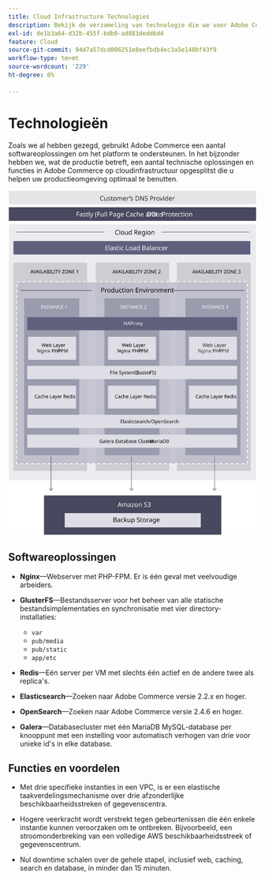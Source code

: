```yaml
---
title: Cloud Infrastructure Technologies
description: Bekijk de verzameling van technologie die we voor Adobe Commerce gebruiken op cloudinfrastructuur nader.
exl-id: de1b3a64-d32b-455f-bdb0-ad883dedd6d4
feature: Cloud
source-git-commit: 94d7a57dcd006251e8eefbdb4ec3a5e140bf43f9
workflow-type: tm+mt
source-wordcount: '229'
ht-degree: 0%

---
```


# Technologieën

Zoals we al hebben gezegd, gebruikt Adobe Commerce een aantal softwareoplossingen om het platform te ondersteunen. In het bijzonder hebben we, wat de productie betreft, een aantal technische oplossingen en functies in Adobe Commerce op cloudinfrastructuur opgesplitst die u helpen uw productieomgeving optimaal te benutten.

![Diagram van de Adobe Commerce over cloudinfrastructuurtechnologie](../../../assets/playbooks/infrastructure-technology.svg)

## Softwareoplossingen

- **Nginx**—Webserver met PHP-FPM. Er is één geval met veelvoudige arbeiders.

- **GlusterFS**—Bestandsserver voor het beheer van alle statische bestandsimplementaties en synchronisatie met vier directory-installaties:
   - `var`
   - `pub/media`
   - `pub/static`
   - `app/etc`

- **Redis**—Eén server per VM met slechts één actief en de andere twee als replica&#39;s.

- **Elasticsearch**—Zoeken naar Adobe Commerce versie 2.2.x en hoger.

- **OpenSearch**—Zoeken naar Adobe Commerce versie 2.4.6 en hoger.

- **Galera**—Databasecluster met één MariaDB MySQL-database per knooppunt met een instelling voor automatisch verhogen van drie voor unieke id&#39;s in elke database.

## Functies en voordelen

- Met drie specifieke instanties in een VPC, is er een elastische taakverdelingsmechanisme over drie afzonderlijke beschikbaarheidsstreken of gegevenscentra.

- Hogere veerkracht wordt verstrekt tegen gebeurtenissen die één enkele instantie kunnen veroorzaken om te ontbreken. Bijvoorbeeld, een stroomonderbreking van een volledige AWS beschikbaarheidsstreek of gegevenscentrum.

- Nul downtime schalen over de gehele stapel, inclusief web, caching, search en database, in minder dan 15 minuten.
